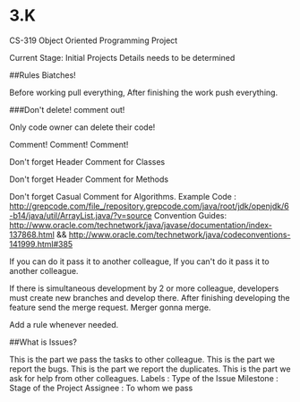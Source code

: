 # 3.K
CS-319 Object Oriented Programming Project 

Current Stage: Initial Projects Details needs to be determined

##Rules Biatches!

Before working pull everything, After finishing the work push everything.

###Don't delete! comment out!

Only code owner can delete their code!

Comment! Comment! Comment!

Don't forget Header Comment for Classes

Don't forget Header Comment for Methods

Don't forget Casual Comment for Algorithms. Example Code : http://grepcode.com/file_/repository.grepcode.com/java/root/jdk/openjdk/6-b14/java/util/ArrayList.java/?v=source Convention Guides: http://www.oracle.com/technetwork/java/javase/documentation/index-137868.html && http://www.oracle.com/technetwork/java/codeconventions-141999.html#385

If you can do it pass it to another colleague, If you can't do it pass it to another colleague.

If there is simultaneous development by 2 or more colleague, developers must create new branches and develop there. After finishing developing the feature send the merge request. Merger gonna merge.

Add a rule whenever needed.

##What is Issues?

This is the part we pass the tasks to other colleague.
This is the part we report the bugs.
This is the part we report the duplicates.
This is the part we ask for help from other colleagues.
Labels : Type of the Issue Milestone : Stage of the Project Assignee : To whom we pass
